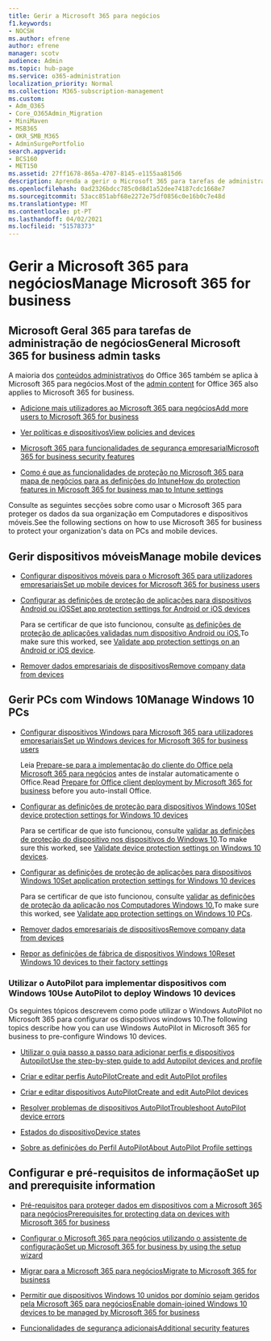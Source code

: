 ```yaml
---
title: Gerir a Microsoft 365 para negócios
f1.keywords:
- NOCSH
ms.author: efrene
author: efrene
manager: scotv
audience: Admin
ms.topic: hub-page
ms.service: o365-administration
localization_priority: Normal
ms.collection: M365-subscription-management
ms.custom:
- Adm_O365
- Core_O365Admin_Migration
- MiniMaven
- MSB365
- OKR_SMB_M365
- AdminSurgePortfolio
search.appverid:
- BCS160
- MET150
ms.assetid: 27ff1678-865a-4707-8145-e1155aa815d6
description: Aprenda a gerir o Microsoft 365 para tarefas de administração relacionadas com negócios, dispositivos móveis, PCs Windows 10 e muitas dessas tarefas.
ms.openlocfilehash: 0ad2326bdcc785c0d8d1a52dee74187cdc1668e7
ms.sourcegitcommit: 53acc851abf68e2272e75df0856c0e16b0c7e48d
ms.translationtype: MT
ms.contentlocale: pt-PT
ms.lasthandoff: 04/02/2021
ms.locfileid: "51578373"
---
```

# <a name="manage-microsoft-365-for-business"></a><span data-ttu-id="293de-103">Gerir a Microsoft 365 para negócios</span><span class="sxs-lookup"><span data-stu-id="293de-103">Manage Microsoft 365 for business</span></span>

## <a name="general-microsoft-365-for-business-admin-tasks"></a><span data-ttu-id="293de-104">Microsoft Geral 365 para tarefas de administração de negócios</span><span class="sxs-lookup"><span data-stu-id="293de-104">General Microsoft 365 for business admin tasks</span></span>

<span data-ttu-id="293de-105">A maioria dos [conteúdos administrativos](/office365/admin/admin-home) do Office 365 também se aplica à Microsoft 365 para negócios.</span><span class="sxs-lookup"><span data-stu-id="293de-105">Most of the [admin content](/office365/admin/admin-home) for Office 365 also applies to Microsoft 365 for business.</span></span>

- [<span data-ttu-id="293de-106">Adicione mais utilizadores ao Microsoft 365 para negócios</span><span class="sxs-lookup"><span data-stu-id="293de-106">Add more users to Microsoft 365 for business</span></span>](../admin/add-users/add-users.md)
    
- [<span data-ttu-id="293de-107">Ver políticas e dispositivos</span><span class="sxs-lookup"><span data-stu-id="293de-107">View policies and devices</span></span>](view-policies-and-devices.md)
    
- [<span data-ttu-id="293de-108">Microsoft 365 para funcionalidades de segurança empresarial</span><span class="sxs-lookup"><span data-stu-id="293de-108">Microsoft 365 for business security features</span></span>](security-features.md)
    
- [<span data-ttu-id="293de-109">Como é que as funcionalidades de proteção no Microsoft 365 para mapa de negócios para as definições do Intune</span><span class="sxs-lookup"><span data-stu-id="293de-109">How do protection features in Microsoft 365 for business map to Intune settings</span></span>](map-protection-features-to-intune-settings.md)
    
<span data-ttu-id="293de-110">Consulte as seguintes secções sobre como usar o Microsoft 365 para proteger os dados da sua organização em Computadores e dispositivos móveis.</span><span class="sxs-lookup"><span data-stu-id="293de-110">See the following sections on how to use Microsoft 365 for business to protect your organization's data on PCs and mobile devices.</span></span>
  
## <a name="manage-mobile-devices"></a><span data-ttu-id="293de-111">Gerir dispositivos móveis</span><span class="sxs-lookup"><span data-stu-id="293de-111">Manage mobile devices</span></span>

- [<span data-ttu-id="293de-112">Configurar dispositivos móveis para o Microsoft 365 para utilizadores empresariais</span><span class="sxs-lookup"><span data-stu-id="293de-112">Set up mobile devices for Microsoft 365 for business users</span></span>](set-up-mobile-devices.md)
    
- [<span data-ttu-id="293de-113">Configurar as definições de proteção de aplicações para dispositivos Android ou iOS</span><span class="sxs-lookup"><span data-stu-id="293de-113">Set app protection settings for Android or iOS devices</span></span>](app-protection-settings-for-android-and-ios.md)
    
    <span data-ttu-id="293de-114">Para se certificar de que isto funcionou, consulte [as definições de proteção de aplicações validadas num dispositivo Android ou iOS.](validate-settings-on-android-or-ios.md)</span><span class="sxs-lookup"><span data-stu-id="293de-114">To make sure this worked, see [Validate app protection settings on an Android or iOS device](validate-settings-on-android-or-ios.md).</span></span> 
    
- [<span data-ttu-id="293de-115">Remover dados empresariais de dispositivos</span><span class="sxs-lookup"><span data-stu-id="293de-115">Remove company data from devices</span></span>](remove-company-data.md)
    
## <a name="manage-windows-10-pcs"></a><span data-ttu-id="293de-116">Gerir PCs com Windows 10</span><span class="sxs-lookup"><span data-stu-id="293de-116">Manage Windows 10 PCs</span></span>

- [<span data-ttu-id="293de-117">Configurar dispositivos Windows para Microsoft 365 para utilizadores empresariais</span><span class="sxs-lookup"><span data-stu-id="293de-117">Set up Windows devices for Microsoft 365 for business users</span></span>](set-up-windows-devices.md)

    <span data-ttu-id="293de-118">Leia [Prepare-se para a implementação do cliente do Office pela Microsoft 365 para negócios](prepare-for-office-client-deployment.md) antes de instalar automaticamente o Office.</span><span class="sxs-lookup"><span data-stu-id="293de-118">Read [Prepare for Office client deployment by Microsoft 365 for business](prepare-for-office-client-deployment.md) before you auto-install Office.</span></span> 
    
- [<span data-ttu-id="293de-119">Configurar as definições de proteção para dispositivos Windows 10</span><span class="sxs-lookup"><span data-stu-id="293de-119">Set device protection settings for Windows 10 devices</span></span>](protection-settings-for-windows-10-pcs.md)
    
    <span data-ttu-id="293de-120">Para se certificar de que isto funcionou, consulte [validar as definições de proteção do dispositivo nos dispositivos do Windows 10](validate-settings-on-windows-10-pcs.md).</span><span class="sxs-lookup"><span data-stu-id="293de-120">To make sure this worked, see [Validate device protection settings on Windows 10 devices](validate-settings-on-windows-10-pcs.md).</span></span> 
    
- [<span data-ttu-id="293de-121">Configurar as definições de proteção de aplicações para dispositivos Windows 10</span><span class="sxs-lookup"><span data-stu-id="293de-121">Set application protection settings for Windows 10 devices</span></span>](protection-settings-for-windows-10-devices.md)
    
    <span data-ttu-id="293de-122">Para se certificar de que isto funcionou, consulte [validar as definições de proteção da aplicação nos Computadores Windows 10.](validate-protection-settings-on-windows-10-pcs.md)</span><span class="sxs-lookup"><span data-stu-id="293de-122">To make sure this worked, see [Validate app protection settings on Windows 10 PCs](validate-protection-settings-on-windows-10-pcs.md).</span></span> 
    
- [<span data-ttu-id="293de-123">Remover dados empresariais de dispositivos</span><span class="sxs-lookup"><span data-stu-id="293de-123">Remove company data from devices</span></span>](remove-company-data.md)
    
- [<span data-ttu-id="293de-124">Repor as definições de fábrica de dispositivos Windows 10</span><span class="sxs-lookup"><span data-stu-id="293de-124">Reset Windows 10 devices to their factory settings</span></span>](reset-devices-to-factory-settings.md)
    
### <a name="use-autopilot-to-deploy-windows-10-devices"></a><span data-ttu-id="293de-125">Utilizar o AutoPilot para implementar dispositivos com Windows 10</span><span class="sxs-lookup"><span data-stu-id="293de-125">Use AutoPilot to deploy Windows 10 devices</span></span>

<span data-ttu-id="293de-126">Os seguintes tópicos descrevem como pode utilizar o Windows AutoPilot no Microsoft 365 para configurar os dispositivos windows 10.</span><span class="sxs-lookup"><span data-stu-id="293de-126">The following topics describe how you can use Windows AutoPilot in Microsoft 365 for business to pre-configure Windows 10 devices.</span></span>
  
- [<span data-ttu-id="293de-127">Utilizar o guia passo a passo para adicionar perfis e dispositivos Autopilot</span><span class="sxs-lookup"><span data-stu-id="293de-127">Use the step-by-step guide to add Autopilot devices and profile</span></span>](add-autopilot-devices-and-profile.md)
    
- [<span data-ttu-id="293de-128">Criar e editar perfis AutoPilot</span><span class="sxs-lookup"><span data-stu-id="293de-128">Create and edit AutoPilot profiles</span></span>](create-and-edit-autopilot-profiles.md)
    
- [<span data-ttu-id="293de-129">Criar e editar dispositivos AutoPilot</span><span class="sxs-lookup"><span data-stu-id="293de-129">Create and edit AutoPilot devices</span></span>](create-and-edit-autopilot-devices.md)
    
- [<span data-ttu-id="293de-130">Resolver problemas de dispositivos AutoPilot</span><span class="sxs-lookup"><span data-stu-id="293de-130">Troubleshoot AutoPilot device errors</span></span>](troubleshoot-autopilot-errors.md)
    
- [<span data-ttu-id="293de-131">Estados do dispositivo</span><span class="sxs-lookup"><span data-stu-id="293de-131">Device states</span></span>](device-states.md)
    
- [<span data-ttu-id="293de-132">Sobre as definições do Perfil AutoPilot</span><span class="sxs-lookup"><span data-stu-id="293de-132">About AutoPilot Profile settings</span></span>](autopilot-profile-settings.md)
    
## <a name="set-up-and-prerequisite-information"></a><span data-ttu-id="293de-133">Configurar e pré-requisitos de informação</span><span class="sxs-lookup"><span data-stu-id="293de-133">Set up and prerequisite information</span></span>

- [<span data-ttu-id="293de-134">Pré-requisitos para proteger dados em dispositivos com a Microsoft 365 para negócios</span><span class="sxs-lookup"><span data-stu-id="293de-134">Prerequisites for protecting data on devices with Microsoft 365 for business</span></span>](pre-requisites-for-data-protection.md)
    
- [<span data-ttu-id="293de-135">Configurar o Microsoft 365 para negócios utilizando o assistente de configuração</span><span class="sxs-lookup"><span data-stu-id="293de-135">Set up Microsoft 365 for business by using the setup wizard</span></span>](set-up.md)
    
- [<span data-ttu-id="293de-136">Migrar para a Microsoft 365 para negócios</span><span class="sxs-lookup"><span data-stu-id="293de-136">Migrate to Microsoft 365 for business</span></span>](migrate-to-microsoft-365-business.md)
    
- [<span data-ttu-id="293de-137">Permitir que dispositivos Windows 10 unidos por domínio sejam geridos pela Microsoft 365 para negócios</span><span class="sxs-lookup"><span data-stu-id="293de-137">Enable domain-joined Windows 10 devices to be managed by Microsoft 365 for business</span></span>](manage-windows-devices.md)
    
- [<span data-ttu-id="293de-138">Funcionalidades de segurança adicionais</span><span class="sxs-lookup"><span data-stu-id="293de-138">Additional security features</span></span>](security-features.md#additional-security-features)